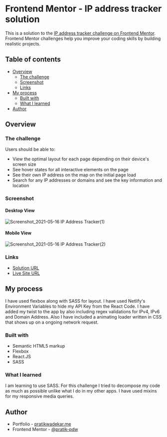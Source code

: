 # Frontend Mentor - IP address tracker solution

This is a solution to the [IP address tracker challenge on Frontend Mentor](https://www.frontendmentor.io/challenges/ip-address-tracker-I8-0yYAH0). Frontend Mentor challenges help you improve your coding skills by building realistic projects.

## Table of contents

- [Overview](#overview)
  - [The challenge](#the-challenge)
  - [Screenshot](#screenshot)
  - [Links](#links)
- [My process](#my-process)
  - [Built with](#built-with)
  - [What I learned](#what-i-learned)
- [Author](#author)

## Overview

### The challenge

Users should be able to:

- View the optimal layout for each page depending on their device's screen size
- See hover states for all interactive elements on the page
- See their own IP address on the map on the initial page load
- Search for any IP addresses or domains and see the key information and location

### Screenshot

#### Desktop View
![Screenshot_2021-05-16 IP Address Tracker(1)](https://user-images.githubusercontent.com/32261562/118389152-1880eb00-b646-11eb-9089-5e3df033b8db.png)
#### Mobile View
![Screenshot_2021-05-16 IP Address Tracker(2)](https://user-images.githubusercontent.com/32261562/118389563-22a3e900-b648-11eb-954f-c229345e18cd.png)


### Links

- [Solution URL](https://github.com/pratik-pdw/ip-address-tracker)
- [Live Site URL](https://ipaddresstracker.pratikwadekar.me)

## My process

I have used flexbox along with SASS for layout. I have used Netlify's Environment Variables to hide my API Key from the React Code. I have added my twist to the app by also including regex validations for IPv4, IPv6 and Domain Address. Also I have included a animating loader written in CSS that shows up on a ongoing network request.


### Built with

- Semantic HTML5 markup
- Flexbox
- React.JS
- SASS

### What I learned

I am learning to use SASS. For this challenge I tried to decompose my code as much as possible unlike what I do in my other apps. I have used mixins for my responsive media queries.


## Author

- Portfolio - [pratikwadekar.me](https://www.pratikwadekar.me)
- Frontend Mentor - [@pratik-pdw](https://www.frontendmentor.io/profile/pratik-pdw)

